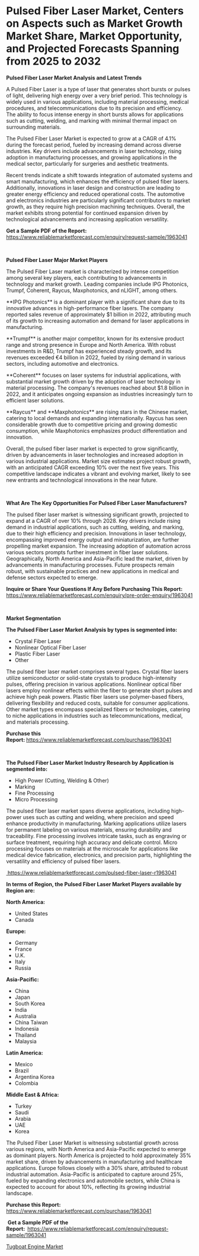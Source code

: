 <p><h1>Pulsed Fiber Laser Market, Centers on Aspects such as Market Growth Market Share, Market Opportunity, and Projected Forecasts Spanning from 2025 to 2032</h1></p><p><strong>Pulsed Fiber Laser Market Analysis and Latest Trends</strong></p>
<p><p>A Pulsed Fiber Laser is a type of laser that generates short bursts or pulses of light, delivering high energy over a very brief period. This technology is widely used in various applications, including material processing, medical procedures, and telecommunications due to its precision and efficiency. The ability to focus intense energy in short bursts allows for applications such as cutting, welding, and marking with minimal thermal impact on surrounding materials.</p><p>The Pulsed Fiber Laser Market is expected to grow at a CAGR of 4.1% during the forecast period, fueled by increasing demand across diverse industries. Key drivers include advancements in laser technology, rising adoption in manufacturing processes, and growing applications in the medical sector, particularly for surgeries and aesthetic treatments. </p><p>Recent trends indicate a shift towards integration of automated systems and smart manufacturing, which enhances the efficiency of pulsed fiber lasers. Additionally, innovations in laser design and construction are leading to greater energy efficiency and reduced operational costs. The automotive and electronics industries are particularly significant contributors to market growth, as they require high precision machining techniques. Overall, the market exhibits strong potential for continued expansion driven by technological advancements and increasing application versatility.</p></p>
<p><strong>Get a Sample PDF of the Report:&nbsp;</strong> <a href="https://www.reliablemarketforecast.com/enquiry/request-sample/1963041?utm_campaign=1885&utm_medium=2&utm_source=Github&utm_content=ia&utm_term=16022025&utm_id=pulsed-fiber-laser">https://www.reliablemarketforecast.com/enquiry/request-sample/1963041</a></p>
<p>&nbsp;</p>
<p><strong>Pulsed Fiber Laser Major Market Players</strong></p>
<p><p>The Pulsed Fiber Laser market is characterized by intense competition among several key players, each contributing to advancements in technology and market growth. Leading companies include IPG Photonics, Trumpf, Coherent, Raycus, Maxphotonics, and nLIGHT, among others.</p><p>**IPG Photonics** is a dominant player with a significant share due to its innovative advances in high-performance fiber lasers. The company reported sales revenue of approximately $1 billion in 2022, attributing much of its growth to increasing automation and demand for laser applications in manufacturing.</p><p>**Trumpf** is another major competitor, known for its extensive product range and strong presence in Europe and North America. With robust investments in R&D, Trumpf has experienced steady growth, and its revenues exceeded €4 billion in 2022, fueled by rising demand in various sectors, including automotive and electronics.</p><p>**Coherent** focuses on laser systems for industrial applications, with substantial market growth driven by the adoption of laser technology in material processing. The company's revenues reached about $1.8 billion in 2022, and it anticipates ongoing expansion as industries increasingly turn to efficient laser solutions.</p><p>**Raycus** and **Maxphotonics** are rising stars in the Chinese market, catering to local demands and expanding internationally. Raycus has seen considerable growth due to competitive pricing and growing domestic consumption, while Maxphotonics emphasizes product differentiation and innovation.</p><p>Overall, the pulsed fiber laser market is expected to grow significantly, driven by advancements in laser technologies and increased adoption in various industrial applications. Market size estimates project robust growth, with an anticipated CAGR exceeding 10% over the next five years. This competitive landscape indicates a vibrant and evolving market, likely to see new entrants and technological innovations in the near future.</p></p>
<p>&nbsp;</p>
<p><strong>What Are The Key Opportunities For Pulsed Fiber Laser Manufacturers?</strong></p>
<p><p>The pulsed fiber laser market is witnessing significant growth, projected to expand at a CAGR of over 10% through 2028. Key drivers include rising demand in industrial applications, such as cutting, welding, and marking, due to their high efficiency and precision. Innovations in laser technology, encompassing improved energy output and miniaturization, are further propelling market expansion. The increasing adoption of automation across various sectors prompts further investment in fiber laser solutions. Geographically, North America and Asia-Pacific lead the market, driven by advancements in manufacturing processes. Future prospects remain robust, with sustainable practices and new applications in medical and defense sectors expected to emerge.</p></p>
<p><strong>Inquire or Share Your Questions If Any Before Purchasing This Report:</strong> <a href="https://www.reliablemarketforecast.com/enquiry/pre-order-enquiry/1963041?utm_campaign=1885&utm_medium=2&utm_source=Github&utm_content=ia&utm_term=16022025&utm_id=pulsed-fiber-laser">https://www.reliablemarketforecast.com/enquiry/pre-order-enquiry/1963041</a></p>
<p>&nbsp;</p>
<p><strong>Market Segmentation</strong></p>
<p><strong>The Pulsed Fiber Laser Market Analysis by types is segmented into:</strong></p>
<p><ul><li>Crystal Fiber Laser</li><li>Nonlinear Optical Fiber Laser</li><li>Plastic Fiber Laser</li><li>Other</li></ul></p>
<p><p>The pulsed fiber laser market comprises several types. Crystal fiber lasers utilize semiconductor or solid-state crystals to produce high-intensity pulses, offering precision in various applications. Nonlinear optical fiber lasers employ nonlinear effects within the fiber to generate short pulses and achieve high peak powers. Plastic fiber lasers use polymer-based fibers, delivering flexibility and reduced costs, suitable for consumer applications. Other market types encompass specialized fibers or technologies, catering to niche applications in industries such as telecommunications, medical, and materials processing.</p></p>
<p><strong>Purchase this Report:&nbsp;</strong><a href="https://www.reliablemarketforecast.com/purchase/1963041?utm_campaign=1885&utm_medium=2&utm_source=Github&utm_content=ia&utm_term=16022025&utm_id=pulsed-fiber-laser">https://www.reliablemarketforecast.com/purchase/1963041</a></p>
<p>&nbsp;</p>
<p><strong>The Pulsed Fiber Laser Market Industry Research by Application is segmented into:</strong></p>
<p><ul><li>High Power (Cutting, Welding & Other)</li><li>Marking</li><li>Fine Processing</li><li>Micro Processing</li></ul></p>
<p><p>The pulsed fiber laser market spans diverse applications, including high-power uses such as cutting and welding, where precision and speed enhance productivity in manufacturing. Marking applications utilize lasers for permanent labeling on various materials, ensuring durability and traceability. Fine processing involves intricate tasks, such as engraving or surface treatment, requiring high accuracy and delicate control. Micro processing focuses on materials at the microscale for applications like medical device fabrication, electronics, and precision parts, highlighting the versatility and efficiency of pulsed fiber lasers.</p></p>
<p><a href="https://www.reliablemarketforecast.com/pulsed-fiber-laser-r1963041?utm_campaign=1885&utm_medium=2&utm_source=Github&utm_content=ia&utm_term=16022025&utm_id=pulsed-fiber-laser">&nbsp;https://www.reliablemarketforecast.com/pulsed-fiber-laser-r1963041</a></p>
<p><strong>In terms of Region, the Pulsed Fiber Laser Market Players available by Region are:</strong></p>
<p>
    <p> <strong> North America: </strong>
        <ul>
            <li>United States</li>
            <li>Canada</li>
        </ul>
        </p> 
    <p> <strong> Europe: </strong>
        <ul>
            <li>Germany</li>
            <li>France</li>
            <li>U.K.</li>
            <li>Italy</li>
            <li>Russia</li>
        </ul>
        </p> 
    <p> <strong> Asia-Pacific: </strong>
        <ul>
            <li>China</li>
            <li>Japan</li>
            <li>South Korea</li>
            <li>India</li>
            <li>Australia</li>
            <li>China Taiwan</li>
            <li>Indonesia</li>
            <li>Thailand</li>
            <li>Malaysia</li>
        </ul>
        </p> 
    <p> <strong> Latin America: </strong>
        <ul>
            <li>Mexico</li>
            <li>Brazil</li>
            <li>Argentina Korea</li>
            <li>Colombia</li>
        </ul>
        </p> 
    <p> <strong> Middle East & Africa: </strong>
        <ul>
            <li>Turkey</li>
            <li>Saudi</li>
            <li>Arabia</li>
            <li>UAE</li>
            <li>Korea</li>
        </ul>
    </p>
    </p>
<p><p>The Pulsed Fiber Laser Market is witnessing substantial growth across various regions, with North America and Asia-Pacific expected to emerge as dominant players. North America is projected to hold approximately 35% market share, driven by advancements in manufacturing and healthcare applications. Europe follows closely with a 30% share, attributed to robust industrial automation. Asia-Pacific is anticipated to capture around 25%, fueled by expanding electronics and automobile sectors, while China is expected to account for about 10%, reflecting its growing industrial landscape.</p></p>
<p><strong>Purchase this Report: </strong><a href="https://www.reliablemarketforecast.com/purchase/1963041?utm_campaign=1885&utm_medium=2&utm_source=Github&utm_content=ia&utm_term=16022025&utm_id=pulsed-fiber-laser">https://www.reliablemarketforecast.com/purchase/1963041</a></p>
<p>&nbsp;<strong>Get a Sample PDF of the Report:&nbsp;&nbsp;</strong><a href="https://www.reliablemarketforecast.com/enquiry/request-sample/1963041?utm_campaign=1885&utm_medium=2&utm_source=Github&utm_content=ia&utm_term=16022025&utm_id=pulsed-fiber-laser">https://www.reliablemarketforecast.com/enquiry/request-sample/1963041</a></p>
<p><strong></strong></p>
<p><p><a href="https://github.com/sofayahoo2023/Market-Research-Report-List-7/blob/main/tugboat-engine-market.md?utm_campaign=1885&utm_medium=2&utm_source=Github&utm_content=ia&utm_term=16022025&utm_id=pulsed-fiber-laser">Tugboat Engine Market</a></p></p>